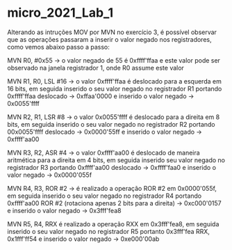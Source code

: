 # micro_2021_Lab_1

Alterando as intruções MOV por MVN no exercício 3, é possível observar que as operações passaram a inserir o valor negado nos registradores, como vemos abaixo passo a passo:

MVN R0, #0x55 -> o valor negado de 55 é 0xffff'ffaa e este valor pode ser observado na janela registrador 1, onde R0 assume este valor
              
MVN R1, R0, LSL #16 -> o valor 0xffff'ffaa é deslocado para a esquerda em 16 bits, em seguida inserido o seu valor negado no registrador R1
portando 0xffff'ffaa deslocado -> 0xffaa'0000 e inserido o valor negado -> 0x0055'ffff
              
MVN R2, R1, LSR #8 -> o valor 0x0055'ffff é deslocado para a direita em 8 bits, em seguida inserido o seu valor negado no registrador R2
portando 00x0055'ffff deslocado -> 0x0000'55ff e inserido o valor negado -> 0xffff'aa00
              
MVN R3, R2, ASR #4 -> o valor 0xffff'aa00 é deslocado de maneira aritmética para a direita em 4 bits, em seguida inserido seu valor negado no registrador R3
portando 0xffff'aa00 deslocado -> 0xffff'faa0 e inserido o valor negado -> 0x0000'055f
             
MVN R4, R3, ROR #2 -> é realizado a operação ROR #2 em 0x0000'055f, em seguida inserido o seu valor negado no registrador R4
portando 0xffff'aa00 ROR #2 (rotaciona apenas 2 bits para a direita) -> 0xc000'0157 e inserido o valor negado -> 0x3fff'fea8
             
MVN R5, R4, RRX é realizado a operação RXX em 0x3fff'fea8, em seguida inserido o seu valor negado no registrador R5
portanto 0x3fff'fea RRX, 0x1fff'ff54 e inserido o valor negado -> 0xe000'00ab

